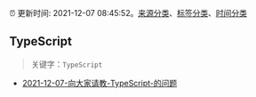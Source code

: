 :alarm_clock: 更新时间: 2021-12-07 08:45:52。[来源分类](../README.md)、[标签分类](../TAGS.md)、[时间分类](../TIMELINE.md)

## TypeScript


> 关键字：`TypeScript`



- [2021-12-07-向大家请教-TypeScript-的问题](https://www.v2ex.com/t/820632) 